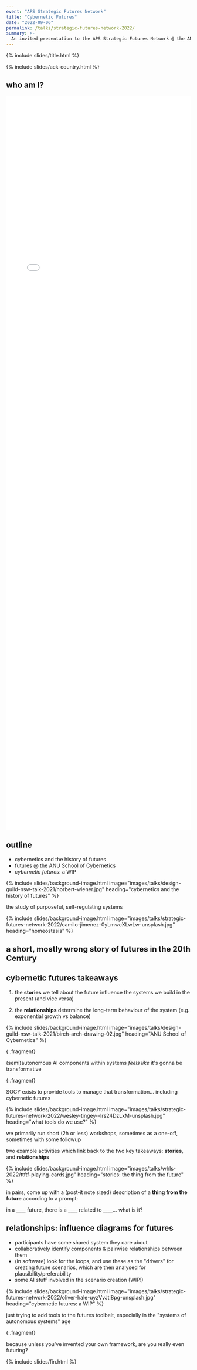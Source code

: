 ```yaml
---
event: "APS Strategic Futures Network"
title: "Cybernetic Futures"
date: "2022-09-06"
permalink: /talks/strategic-futures-network-2022/
summary: >-
  An invited presentation to the APS Strategic Futures Network @ the ANU Futures Hub.
---
```


{% include slides/title.html %}

{% include slides/ack-country.html %}

## who am I?

<iframe src="{% link index.md %}" class="stretch" style="width:100%;height:50vh;" frameborder="0"></iframe>

## outline

- cybernetics and the history of futures
- futures @ the ANU School of Cybernetics
- _cybernetic futures_: a WIP

{% include slides/background-image.html image="images/talks/design-guild-nsw-talk-2021/norbert-wiener.jpg" heading="cybernetics and the history of futures" %}

the study of purposeful, self-regulating systems

{% include slides/background-image.html image="images/talks/strategic-futures-network-2022/camilo-jimenez-0yLmwcXLwLw-unsplash.jpg" heading="homeostasis" %}

## a short, mostly wrong story of futures in the 20th Century

## cybernetic futures takeaways

1. the **stories** we tell about the future influence the systems we build in
   the present (and vice versa)

2. the **relationships** determine the long-term behaviour of the system (e.g.
   exponential growth vs balance)

{% include slides/background-image.html image="images/talks/design-guild-nsw-talk-2021/birch-arch-drawing-02.jpg" heading="ANU School of Cybernetics" %}

{:.fragment}

(semi)autonomous AI components within systems _feels like_ it's gonna be transformative

{:.fragment}

SOCY exists to provide tools to manage that transformation... including
cybernetic futures

{% include slides/background-image.html image="images/talks/strategic-futures-network-2022/wesley-tingey--Irs24DzLxM-unsplash.jpg" heading="what tools do we use?" %}

we primarily run short (2h or less) workshops, sometimes as a one-off, sometimes
with some followup

two example activities which link back to the two key takeaways: **stories**, and **relationships**

{% include slides/background-image.html image="images/talks/whls-2022/ttftf-playing-cards.jpg" heading="stories: the thing from the future" %}

in pairs, come up with a (post-it note sized) description of a **thing from the
future** according to a prompt:

in a \_\_\_\_ future, there is a \_\_\_\_ related to \_\_\_\_... what is it?

## relationships: influence diagrams for futures

- participants have some shared system they care about
- collaboratively identify components & pairwise relationships between them
- (in software) look for the loops, and use these as the "drivers" for creating
  future scenarios, which are then analysed for plausibility/preferability
- some AI stuff involved in the scenario creation (WIP!)

{% include slides/background-image.html image="images/talks/strategic-futures-network-2022/oliver-hale-uyzVvJtI8pg-unsplash.jpg" heading="cybernetic futures: a WIP" %}

just trying to add tools to the futures toolbelt, especially in the "systems of
autonomous systems" age

{:.fragment}

because unless you've invented your own framework, are you really even futuring?

{% include slides/fin.html %}
